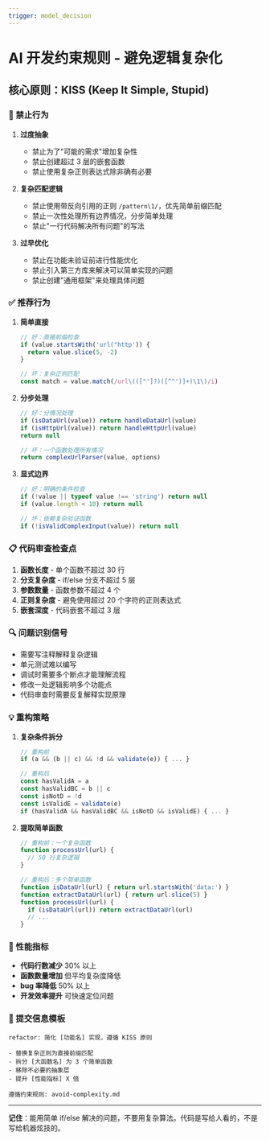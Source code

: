 ```yaml
---
trigger: model_decision
---
```


# AI 开发约束规则 - 避免逻辑复杂化

## 核心原则：KISS (Keep It Simple, Stupid)

### 🚫 禁止行为

1. **过度抽象**
   - 禁止为了"可能的需求"增加复杂性
   - 禁止创建超过 3 层的嵌套函数
   - 禁止使用复杂正则表达式除非确有必要

2. **复杂匹配逻辑**
   - 禁止使用带反向引用的正则 `/pattern\1/`，优先简单前缀匹配
   - 禁止一次性处理所有边界情况，分步简单处理
   - 禁止"一行代码解决所有问题"的写法

3. **过早优化**
   - 禁止在功能未验证前进行性能优化
   - 禁止引入第三方库来解决可以简单实现的问题
   - 禁止创建"通用框架"来处理具体问题

### ✅ 推荐行为

1. **简单直接**
   ```javascript
   // 好：直接前缀检查
   if (value.startsWith('url("http')) {
     return value.slice(5, -2)
   }
   
   // 坏：复杂正则匹配
   const match = value.match(/url\((["']?)([^"')]+)\1\)/i)
   ```

2. **分步处理**
   ```javascript
   // 好：分情况处理
   if (isDataUrl(value)) return handleDataUrl(value)
   if (isHttpUrl(value)) return handleHttpUrl(value)
   return null
   
   // 坏：一个函数处理所有情况
   return complexUrlParser(value, options)
   ```

3. **显式边界**
   ```javascript
   // 好：明确的条件检查
   if (!value || typeof value !== 'string') return null
   if (value.length < 10) return null
   
   // 坏：依赖复杂验证函数
   if (!isValidComplexInput(value)) return null
   ```

### 📋 代码审查检查点

1. **函数长度** - 单个函数不超过 30 行
2. **分支复杂度** - if/else 分支不超过 5 层
3. **参数数量** - 函数参数不超过 4 个
4. **正则复杂度** - 避免使用超过 20 个字符的正则表达式
5. **嵌套深度** - 代码嵌套不超过 3 层

### 🔍 问题识别信号

- 需要写注释解释复杂逻辑
- 单元测试难以编写
- 调试时需要多个断点才能理解流程
- 修改一处逻辑影响多个功能点
- 代码审查时需要反复解释实现原理

### 💡 重构策略

1. **复杂条件拆分**
   ```javascript
   // 重构前
   if (a && (b || c) && !d && validate(e)) { ... }
   
   // 重构后  
   const hasValidA = a
   const hasValidBC = b || c
   const isNotD = !d
   const isValidE = validate(e)
   if (hasValidA && hasValidBC && isNotD && isValidE) { ... }
   ```

2. **提取简单函数**
   ```javascript
   // 重构前：一个复杂函数
   function processUrl(url) {
     // 50 行复杂逻辑
   }
   
   // 重构后：多个简单函数
   function isDataUrl(url) { return url.startsWith('data:') }
   function extractDataUrl(url) { return url.slice(5) }
   function processUrl(url) {
     if (isDataUrl(url)) return extractDataUrl(url)
     // ...
   }
   ```

### 🎯 性能指标

- **代码行数减少** 30% 以上
- **函数数量增加** 但平均复杂度降低
- **bug 率降低** 50% 以上
- **开发效率提升** 可快速定位问题

### 📝 提交信息模板

```
refactor: 简化 [功能名] 实现，遵循 KISS 原则

- 替换复杂正则为直接前缀匹配
- 拆分 [大函数名] 为 3 个简单函数  
- 移除不必要的抽象层
- 提升 [性能指标] X 倍

遵循约束规则: avoid-complexity.md
```

---

**记住**：能用简单 if/else 解决的问题，不要用复杂算法。代码是写给人看的，不是写给机器炫技的。
